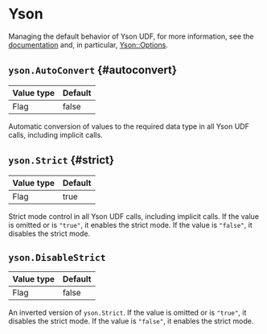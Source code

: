 # Yson

Managing the default behavior of Yson UDF, for more information, see the [documentation](../../udf/list/yson.md) and, in particular, [Yson::Options](../../udf/list/yson.md#ysonoptions).

## `yson.AutoConvert` {#autoconvert}

| Value type | Default |
| --- | --- |
| Flag | false |

Automatic conversion of values to the required data type in all Yson UDF calls, including implicit calls.

## `yson.Strict` {#strict}

| Value type | Default |
| --- | --- |
| Flag | true |

Strict mode control in all Yson UDF calls, including implicit calls. If the value is omitted or is `"true"`, it enables the strict mode. If the value is `"false"`, it disables the strict mode.

## `yson.DisableStrict`

| Value type | Default |
| --- | --- |
| Flag | false |

An inverted version of `yson.Strict`. If the value is omitted or is `"true"`, it disables the strict mode. If the value is `"false"`, it enables the strict mode.

